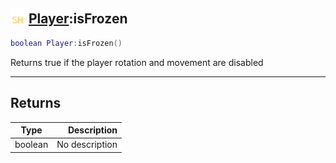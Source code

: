 ## <img src="../../.gitbook/assets/shared.png" width="24" height=24 /> [Player](https://iaswiki.rawr.dev/readme/player):isFrozen

```lua
boolean Player:isFrozen()
```

Returns true if the player rotation and movement are disabled

------
## Returns

| Type   | Description |
| ------ | ----------: |
| boolean | No description |

